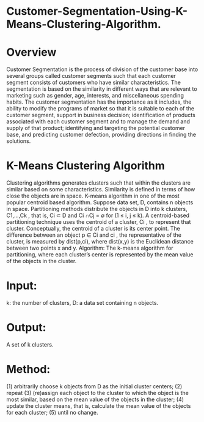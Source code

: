 # Customer-Segmentation-Using-K-Means-Clustering-Algorithm.
# Overview

Customer Segmentation is the process of division of the customer base into several groups called customer segments such that each customer segment consists of customers who have similar characteristics. The segmentation is based on the similarity in different ways that are relevant to marketing such as gender, age, interests, and miscellaneous spending habits.
The customer segmentation has the importance as it includes, the ability to modify the programs of market so that it is suitable to each of the customer segment, support in business decision; identification of products associated with each customer segment and to manage the demand and supply of that product; identifying and targeting the potential customer base, and predicting customer defection, providing directions in finding the solutions.

# K-Means Clustering Algorithm

Clustering algorithms generates clusters such that within the clusters are similar based on some characteristics. Similarity is defined in terms of how close the objects are in space. K-means algorithm in one of the most popular centroid based algorithm. Suppose data set, D, contains n objects in space. Partitioning methods distribute the objects in D into k clusters, C1,...,Ck , that is, Ci ⊂ D and Ci ∩Cj = ∅ for (1 ≤ i, j ≤ k). A centroid-based partitioning technique uses the centroid of a cluster, Ci , to represent that cluster. Conceptually, the centroid of a cluster is its center point. The difference between an object p ∈ Ci and ci , the representative of the cluster, is measured by dist(p,ci), where dist(x,y) is the Euclidean distance between two points x and y.
Algorithm: The k-means algorithm for partitioning, where each cluster’s center is represented by the mean value of the objects in the cluster. 
# Input: 
k: the number of clusters, D: a data set containing n objects. 
# Output: 
A set of k clusters.
# Method: 
(1) arbitrarily choose k objects from D as the initial cluster centers; 
(2) repeat
(3) (re)assign each object to the cluster to which the object is the most similar, based on the mean value of the objects in the cluster;
(4) update the cluster means, that is, calculate the mean value of the objects for each cluster;
(5) until no change.
